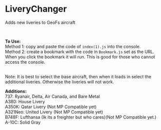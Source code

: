# LiveryChanger
Adds new liveries to GeoFs aircraft <br>

<br>

**To Use:**<br>
Method 1: copy and paste the code of `index(1).js` into the console.<br>
Method 2: create a bookmark with the code in `Bookmark.js` set as the URL. When you click the bookmark it will run. This is good for those who cannot access the console.<br>
<br>

Note: It is best to select the base aircraft, then when it loads in select the additional liveries. Otherwise the liveries will not work.

**Additions:**<br>
737: Ryanair, Delta, Air Canada, and Bare Metal<br>
A380: House Livery<br>
A350K: Qatar Livery (Not MP Compatible yet)<br>
A321Neo: United Livery (Not MP Compatible yet)<br>
B748F: Lufthansa (Ik its a freighter but who cares)(Not MP Compatible yet.)<br>
A-10C: Solid Gray<br>

